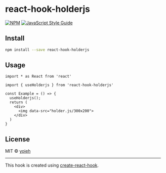 # react-hook-holderjs

> 

[![NPM](https://img.shields.io/npm/v/react-hook-holderjs.svg)](https://www.npmjs.com/package/react-hook-holderjs) [![JavaScript Style Guide](https://img.shields.io/badge/code_style-standard-brightgreen.svg)](https://standardjs.com)

## Install

```bash
npm install --save react-hook-holderjs
```

## Usage

```tsx
import * as React from 'react'

import { useHolderjs } from 'react-hook-holderjs'

const Example = () => {
  useHolderjs();
  return (
    <div>
      <img data-src="holder.js/300x200">
    </div>
  )
}
```

## License

MIT © [yoieh](https://github.com/yoieh)

---

This hook is created using [create-react-hook](https://github.com/hermanya/create-react-hook).
